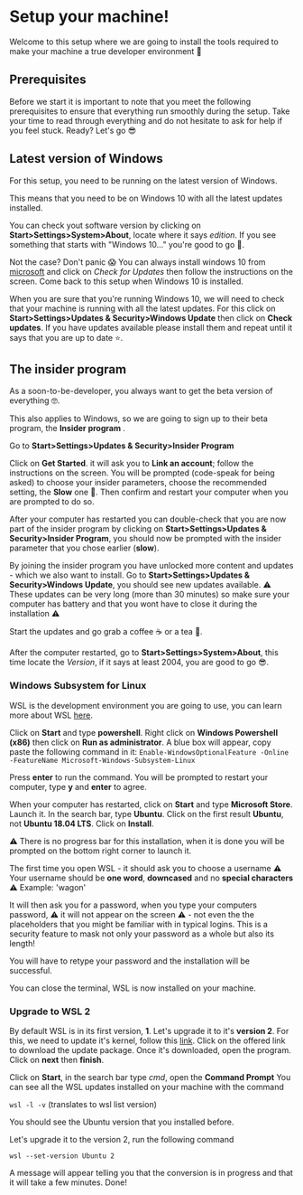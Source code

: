 # Setup your machine!

Welcome to this setup where we are going to install the tools required to make your machine a true developer environment :muscle:



## Prerequisites

Before we start it is important to note that you meet the following prerequisites to ensure that everything run smoothly during the setup.
Take your time to read through everything and do not hesitate to ask for help if you feel stuck.
Ready? Let's go :sunglasses:



## Latest version of Windows

For this setup, you need to be running on the latest version of Windows.

This means that you need to be on Windows 10 with all the latest updates installed.

You can check yout software version by clicking on **Start>Settings>System>About**, locate where it says *edition*. If you see something that starts with "Windows 10..." you're good to go :muscle:.

Not the case? Don't panic :scream: You can always install windows 10 from [microsoft]( https://www.microsoft.com/en-gb/windows/get-windows-10) and click on *Check for Updates* then follow the instructions on the screen. Come back to this setup when Windows 10 is installed.

When you are sure that you're running Windows 10, we will need to check that your machine is running with all the latest updates. For this click on **Start>Settings>Updates & Security>Windows Update** then click on **Check updates**. If you have updates available please install them and repeat until it says that you are up to date :star:.



## The insider program

As a soon-to-be-developer, you always want to get the beta version of everything :nerd_face:.

This also applies to Windows, so we are going to sign up to their beta program, the **Insider program** .

Go to **Start>Settings>Updates & Security>Insider Program**

Click on **Get Started**. it will ask you to **Link an account**; follow the instructions on the screen. You will be prompted (code-speak for being asked) to choose your insider parameters, choose the recommended setting, the **Slow** one :snail:. Then confirm and restart your computer when you are prompted to do so.

After your computer has restarted you can double-check that you are now part of the insider program by clicking on **Start>Settings>Updates & Security>Insider Program**, you should now be prompted with the insider parameter that you chose earlier (**slow**).

By joining the insider program you have unlocked more content and updates - which we also want to install. Go to **Start>Settings>Updates & Security>Windows Update**, you should see new updates available.
:warning: These updates can be very long (more than 30 minutes) so make sure your computer has battery and that you wont have to close it during the installation :warning:

Start the updates and go grab a coffee :coffee: or a tea :tea:.

After the computer restarted, go to **Start>Settings>System>About**, this time locate the *Version*, if it says at least 2004, you are good to go :sunglasses:.



### Windows Subsystem for Linux

WSL is the development environment you are going to use, you can learn more about WSL [here](https://docs.microsoft.com/en-us/windows/wsl/faq).

Click on **Start** and type **powershell**. Right click on **Windows Powershell (x86)** then click on **Run as administrator**. A blue box will appear, copy paste the following command in it:
```Enable-WindowsOptionalFeature -Online -FeatureName Microsoft-Windows-Subsystem-Linux```

Press **enter** to run the command. You will be prompted to restart your computer, type **y** and **enter** to agree.

When your computer has restarted, click on **Start** and type **Microsoft Store**. Launch it. In the search bar, type **Ubuntu**. Click on the first result **Ubuntu**, not **Ubuntu 18.04 LTS**. Click on **Install**.

:warning: There is no progress bar for this installation, when it is done you will be prompted on the bottom right corner to launch it.

The first time you open WSL - it should ask you to choose a username :warning: Your username should be **one word**, **downcased** and no **special characters** :warning:
Example: 'wagon'

It will then ask you for a password, when you type your computers password, :warning: it will not appear on the screen :warning: - not even the the placeholders that you might be familiar with in typical logins.  This is a security feature to mask not only your password as a whole but also its length!

You will have to retype your password and the installation will be successful.

You can close the terminal, WSL is now installed on your machine.



### Upgrade to WSL 2

By default WSL is in its first version, **1**.
Let's upgrade it to it's **version 2**.
For this, we need to update it's kernel, follow this [link](https://aka.ms/wsl2kernel). Click on the offered link to download the update package. Once it's downloaded, open the program. Click on **next** then **finish**.

Click on **Start**, in the search bar type *cmd*, open the **Command Prompt**
You can see all the WSL updates installed on your machine with the command

```wsl -l -v```
(translates to wsl list version)

You should see the Ubuntu version that you installed before.

Let's upgrade it to the version 2, run the following command

```wsl --set-version Ubuntu 2```

A message will appear telling you that the conversion is in progress and that it will take a few minutes.
Done!